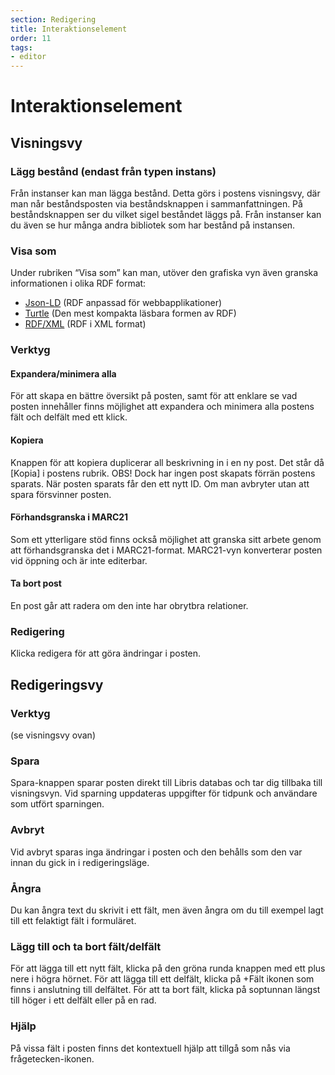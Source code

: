 ```yaml
---
section: Redigering
title: Interaktionselement
order: 11
tags:
- editor
---
```


# Interaktionselement


## Visningsvy

### Lägg bestånd (endast från typen instans)
Från instanser kan man lägga bestånd. Detta görs i postens visningsvy, där man når beståndsposten via beståndsknappen i sammanfattningen. På beståndsknappen ser du vilket sigel beståndet läggs på. Från instanser kan du även se hur många andra bibliotek som har bestånd på instansen.


### Visa som
Under rubriken “Visa som” kan man, utöver den grafiska vyn även granska informationen i olika RDF format:
  * [Json-LD](https://www.w3.org/TR/json-ld/) (RDF anpassad för webbapplikationer) 
  * [Turtle](https://www.w3.org/TR/turtle/) (Den mest kompakta läsbara formen av RDF)
  * [RDF/XML](https://www.w3.org/TR/rdf-syntax-grammar/) (RDF i XML format)



### Verktyg


#### Expandera/minimera alla
För att skapa en bättre översikt på posten, samt för att enklare se vad posten innehåller finns möjlighet att expandera och minimera alla postens fält och delfält med ett klick.



#### Kopiera
Knappen för att kopiera duplicerar all beskrivning in i en ny post. Det står då [Kopia] i postens rubrik. 
OBS! Dock har ingen post skapats förrän postens sparats. När posten sparats får den ett nytt ID. Om man avbryter utan att spara försvinner posten.



#### Förhandsgranska i MARC21
Som ett ytterligare stöd finns också möjlighet att granska sitt arbete genom att förhandsgranska det i MARC21-format. MARC21-vyn konverterar posten vid öppning och är inte editerbar.



#### Ta bort post 
En post går att radera om den inte har obrytbra relationer.



### Redigering
Klicka redigera för att göra ändringar i posten. 



## Redigeringsvy

### Verktyg
(se visningsvy ovan)



### Spara
Spara-knappen sparar posten direkt till Libris databas och tar dig tillbaka till visningsvyn. Vid sparning uppdateras uppgifter för tidpunk och användare som utfört sparningen.



### Avbryt
Vid avbryt sparas inga ändringar i posten och den behålls som den var innan du gick in i redigeringsläge.



### Ångra
Du kan ångra text du skrivit i ett fält, men även ångra om du till exempel lagt till ett felaktigt fält i formuläret.



### Lägg till och ta bort fält/delfält
För att lägga till ett nytt fält, klicka på den gröna runda knappen med ett plus nere i högra hörnet. 
För att lägga till ett delfält, klicka på +Fält ikonen som finns i anslutning till delfältet.
För att ta bort fält, klicka på soptunnan längst till höger i ett delfält eller på en rad. 



### Hjälp
På vissa fält i posten finns det kontextuell hjälp att tillgå som nås via frågetecken-ikonen.

[^1]:	librispraxis
